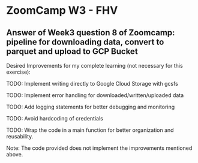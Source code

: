 
# ZoomCamp W3 - FHV
## Answer of Week3 question 8 of Zoomcamp: pipeline for downloading data, convert to parquet and upload to GCP Bucket 

Desired Improvements for my complete learning (not necessary for this exercise):

TODO: Implement writing directly to Google Cloud Storage with gcsfs

TODO: Implement error handling for downloaded/written/uploaded data

TODO: Add logging statements for better debugging and monitoring

TODO: Avoid hardcoding of credentials

TODO: Wrap the code in a main function for better organization and reusability.

Note: The code provided does not implement the improvements mentioned above.
